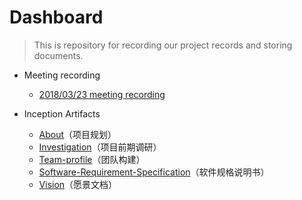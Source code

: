 # Dashboard
>  This is repository for recording our project records and storing documents.



- Meeting recording
  - [2018/03/23 meeting recording](docs/Meeting-recording/Meeting-rec-20180323.md)



- Inception Artifacts
  - [About](docs/About.md)（项目规划）
  - [Investigation](docs/Investigation.md)（项目前期调研）
  - [Team-profile](docs/Team-profile.md)（团队构建）
  - [Software-Requirement-Specification](docs/Software-Requirement-Specification.md)（软件规格说明书）
  - [Vision](docs/Vision.md)（愿景文档）


